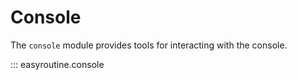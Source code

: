 # Console

The `console` module provides tools for interacting with the console.

::: easyroutine.console
